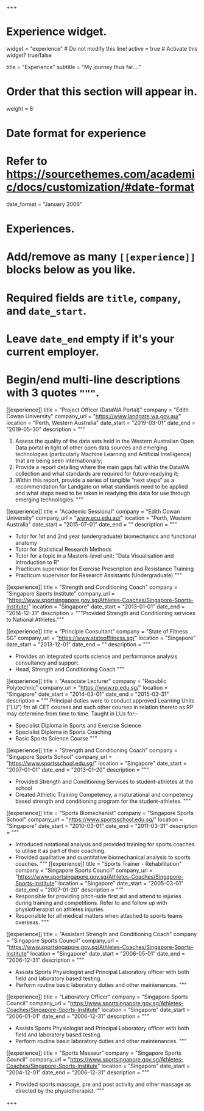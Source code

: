 +++
# Experience widget.
widget = "experience"  # Do not modify this line!
active = true  # Activate this widget? true/false

title = "Experience"
subtitle = "My journey thus far...."

# Order that this section will appear in.
weight = 8

# Date format for experience
#   Refer to https://sourcethemes.com/academic/docs/customization/#date-format
date_format = "January 2006"

# Experiences.
#   Add/remove as many `[[experience]]` blocks below as you like.
#   Required fields are `title`, `company`, and `date_start`.
#   Leave `date_end` empty if it's your current employer.
#   Begin/end multi-line descriptions with 3 quotes `"""`.
[[experience]]
  title = "Project Officer (DataWA Portal)"
  company = "Edith Cowan University"
  company_url = "https://www.landgate.wa.gov.au/"
  location = "Perth, Western Australia"
  date_start = "2019-03-01"
  date_end = "2019-05-30"
  description = """
  1) Assess the quality of the data sets held in the Western Australian Open Data portal in light of other open data sources and emerging technologies (particularly Machine Learning and Artificial Intelligence) that are being seen internationally;
  2) Provide a report detailing where the main gaps fall within the DataWA collection and what standards are required for future-readying it;
  3) Within this report, provide a series of tangible “next steps” as a recommendation for Landgate on what standards need to be applied and what steps need to be taken in readying this data for use through emerging technologies.
  """

[[experience]]
  title = "Academic Sessional"
  company = "Edith Cowan University"
  company_url = "www.ecu.edu.au/"
  location = "Perth, Western Australia"
  date_start = "2015-07-01"
  date_end = ""
  description = """
  * Tutor for 1st and 2nd year (undergraduate) biomechanics and functional anatomy
  * Tutor for Statistical Research Methods
  * Tutor for a topic in a Masters-level unit: "Data Visualisation and Introduction to R"
  * Practicum supervisor for Exercise Prescription and Resistance Training
  * Practicum supervisor for Research Assistants (Undergraduate) 
  """

[[experience]]
  title = "Strength and Conditioning Coach"
  company = "Singapore Sports Institute"
  company_url = "https://www.sportsingapore.gov.sg/Athletes-Coaches/Singapore-Sports-Institute/"
  location = "Singapore"
  date_start = "2013-01-01"
  date_end = "2014-12-31"
  description = """Provided Strength and Conditioning services to National Athletes."""

[[experience]]
  title = "Principle Consultant"
  company = "State of Fitness SG"
  company_url = "https://www.stateoffitness.sg/"
  location = "Singapore"
  date_start = "2013-12-01"
  date_end = ""
  description = """
  * Provides an integrated sports science and performance analysis consultancy and support. 
  * Head, Strength and Conditioning Coach
  """

[[experience]]
  title = "Associate Lecturer"
  company = "Republic Polytechnic"
  company_url = "https://www.rp.edu.sg/"
  location = "Singapore"
  date_start = "2014-03-01"
  date_end = "2015-03-31"
  description = """
  Principal duties were to conduct approved Learning Units (“LU”) for all CET courses and such other courses in relation thereto as RP may determine from time to time.
  Taught in LUs for:-
  * Specialist Diploma in Sports and Exercise Science
  * Specialist Diploma in Sports Coaching
  * Basic Sports Science Course
  """ 

[[experience]]
  title = "Strength and Conditioning Coach"
  company = "Singapore Sports School"
  company_url = "https://www.sportsschool.edu.sg/"
  location = "Singapore"
  date_start = "2007-01-01"
  date_end = "2013-01-20"
  description = """
  * Provided Strength and Conditioning Services to student-athletes at the school 
  * Created Athletic Training Competency, a maturational and competency based strength and conditioning program for the student-athletes.
  """

[[experience]]
  title = "Sports Biomechanist"
  company = "Singapore Sports School"
  company_url = "https://www.sportsschool.edu.sg/"
  location = "Singapore"
  date_start = "2010-03-01"
  date_end = "2011-03-31"
  description = """
  * Introduced notational analysis and provided training for sports coaches to utilise it as part of their coaching. 
  * Provided qualitative and quantitative biomechanical analysis to sports coaches.
  """
[[experience]]
  title = "Sports Trainer - Rehabilitation"
  company = "Singapore Sports Council"
  company_url = "https://www.sportsingapore.gov.sg/Athletes-Coaches/Singapore-Sports-Institute"
  location = "Singapore"
  date_start = "2005-03-01"
  date_end = "2007-01-20"
  description = """
  * Responsible for providing pitch-side first aid and attend to injuries during training and competitions. Refer to and follow up with physiotherapist on athletes injuries. 
  * Responsible for all medical matters when attached to sports teams overseas.
  """

[[experience]]
  title = "Assistant Strength and Conditioning Coach"
  company = "Singapore Sports Council"
  company_url = "https://www.sportsingapore.gov.sg/Athletes-Coaches/Singapore-Sports-Institute"
  location = "Singapore"
  date_start = "2006-05-01"
  date_end = "2006-12-31"
  description = """
  * Assists Sports Physiologist and Principal Laboratory officer with both field and laboratory based testing. 
  * Perform routine basic laboratory duties and other maintenances.
  """

[[experience]]
  title = "Laboratory Officer"
  company = "Singapore Sports Council"
  company_url = "https://www.sportsingapore.gov.sg/Athletes-Coaches/Singapore-Sports-Institute"
  location = "Singapore"
  date_start = "2006-01-01"
  date_end = "2006-12-31"
  description = """
  * Assists Sports Physiologist and Principal Laboratory officer with both field and laboratory based testing. 
  * Perform routine basic laboratory duties and other maintenances.
  """

[[experience]]
  title = "Sports Masseur"
  company = "Singapore Sports Council"
  company_url = "https://www.sportsingapore.gov.sg/Athletes-Coaches/Singapore-Sports-Institute"
  location = "Singapore"
  date_start = "2004-12-01"
  date_end = "2006-12-31"
  description = """
  * Provided sports massage, pre and post activity and other massage as directed by the physiotherapist. 
  """

+++
